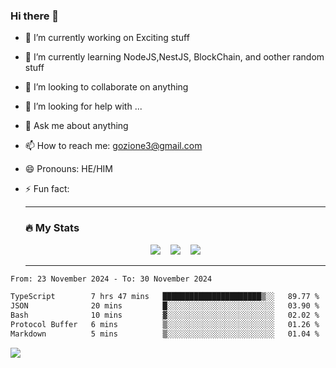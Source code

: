### Hi there 👋

<!--
**charlieScript/charlieScript** is a ✨ _special_ ✨ repository because its `README.md` (this file) appears on your GitHub profile.

Here are some ideas to get you started: -->

- 🔭 I’m currently working on Exciting stuff
- 🌱 I’m currently learning NodeJS,NestJS, BlockChain, and oother random stuff
- 👯 I’m looking to collaborate on anything
- 🤔 I’m looking for help with ...
- 💬 Ask me about anything
- 📫 How to reach me: gozione3@gmail.com
- 😄 Pronouns: HE/HIM
- ⚡ Fun fact:


  ---

  ### :fire: My Stats

  <div id="stats" align="center">
  <img src="http://github-readme-streak-stats.herokuapp.com?user=charlieScript&theme=dark&date_format=M%20j%5B%2C%20Y%5D" />&nbsp;&nbsp;&nbsp;
  <img src="https://github-readme-stats.vercel.app/api/top-langs/?username=charlieScript&layout=compact&theme=vision-friendly-dark"/>&nbsp;&nbsp;&nbsp;
  <img src="https://github-readme-stats.vercel.app/api?username=charlieScript&show_icons=true&theme=radical"/>
  </div>

  ---



<!--START_SECTION:waka-->

```txt
From: 23 November 2024 - To: 30 November 2024

TypeScript        7 hrs 47 mins   ██████████████████████▒░░   89.77 %
JSON              20 mins         █░░░░░░░░░░░░░░░░░░░░░░░░   03.90 %
Bash              10 mins         ▓░░░░░░░░░░░░░░░░░░░░░░░░   02.02 %
Protocol Buffer   6 mins          ▒░░░░░░░░░░░░░░░░░░░░░░░░   01.26 %
Markdown          5 mins          ▒░░░░░░░░░░░░░░░░░░░░░░░░   01.04 %
```

<!--END_SECTION:waka-->
![](https://komarev.com/ghpvc/?username=charlieScript)
